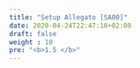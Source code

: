 ```yaml
---
title: "Setup Allegato [SA00]"
date: 2020-04-24T22:47:10+02:00
draft: false
weight : 10
pre: "<b>1.5 </b>"
---
```





